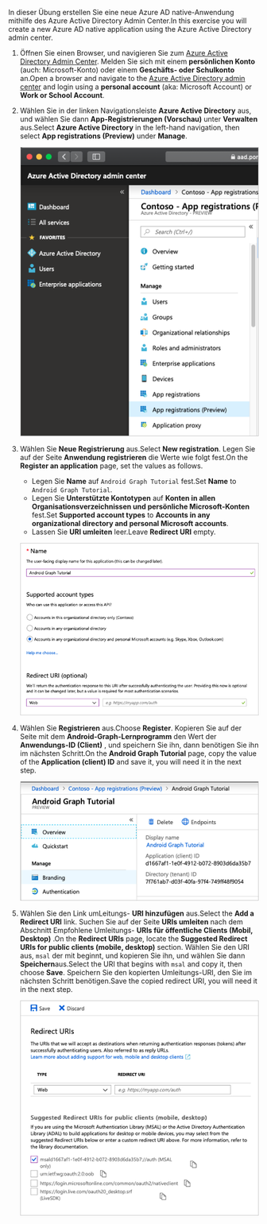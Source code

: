 <!-- markdownlint-disable MD002 MD041 -->

<span data-ttu-id="86c8a-101">In dieser Übung erstellen Sie eine neue Azure AD native-Anwendung mithilfe des Azure Active Directory Admin Center.</span><span class="sxs-lookup"><span data-stu-id="86c8a-101">In this exercise you will create a new Azure AD native application using the Azure Active Directory admin center.</span></span>

1. <span data-ttu-id="86c8a-102">Öffnen Sie einen Browser, und navigieren Sie zum [Azure Active Directory Admin Center](https://aad.portal.azure.com). Melden Sie sich mit einem **persönlichen Konto** (auch: Microsoft-Konto) oder einem **Geschäfts- oder Schulkonto** an.</span><span class="sxs-lookup"><span data-stu-id="86c8a-102">Open a browser and navigate to the [Azure Active Directory admin center](https://aad.portal.azure.com) and login using a **personal account** (aka: Microsoft Account) or **Work or School Account**.</span></span>

1. <span data-ttu-id="86c8a-103">Wählen Sie in der linken Navigationsleiste **Azure Active Directory** aus, und wählen Sie dann **App-Registrierungen (Vorschau)** unter **Verwalten** aus.</span><span class="sxs-lookup"><span data-stu-id="86c8a-103">Select **Azure Active Directory** in the left-hand navigation, then select **App registrations (Preview)** under **Manage**.</span></span>

    ![<span data-ttu-id="86c8a-104">Screenshot der APP-Registrierungen</span><span class="sxs-lookup"><span data-stu-id="86c8a-104">A screenshot of the App registrations</span></span> ](./images/aad-portal-app-registrations.png)

1. <span data-ttu-id="86c8a-105">Wählen Sie **Neue Registrierung** aus.</span><span class="sxs-lookup"><span data-stu-id="86c8a-105">Select **New registration**.</span></span> <span data-ttu-id="86c8a-106">Legen Sie auf der Seite **Anwendung registrieren** die Werte wie folgt fest.</span><span class="sxs-lookup"><span data-stu-id="86c8a-106">On the **Register an application** page, set the values as follows.</span></span>

    - <span data-ttu-id="86c8a-107">Legen Sie **Name** auf `Android Graph Tutorial` fest.</span><span class="sxs-lookup"><span data-stu-id="86c8a-107">Set **Name** to `Android Graph Tutorial`.</span></span>
    - <span data-ttu-id="86c8a-108">Legen Sie **Unterstützte Kontotypen** auf **Konten in allen Organisationsverzeichnissen und persönliche Microsoft-Konten** fest.</span><span class="sxs-lookup"><span data-stu-id="86c8a-108">Set **Supported account types** to **Accounts in any organizational directory and personal Microsoft accounts**.</span></span>
    - <span data-ttu-id="86c8a-109">Lassen Sie **URI umleiten** leer.</span><span class="sxs-lookup"><span data-stu-id="86c8a-109">Leave **Redirect URI** empty.</span></span>

    ![Screenshot der Seite "Registrieren einer Anwendung"](./images/aad-register-an-app.png)

1. <span data-ttu-id="86c8a-111">Wählen Sie **Registrieren** aus.</span><span class="sxs-lookup"><span data-stu-id="86c8a-111">Choose **Register**.</span></span> <span data-ttu-id="86c8a-112">Kopieren Sie auf der Seite mit dem **Android-Graph-Lernprogramm** den Wert der **Anwendungs-ID (Client)** , und speichern Sie ihn, dann benötigen Sie ihn im nächsten Schritt.</span><span class="sxs-lookup"><span data-stu-id="86c8a-112">On the **Android Graph Tutorial** page, copy the value of the **Application (client) ID** and save it, you will need it in the next step.</span></span>

    ![Screenshot der Anwendungs-ID der neuen App-Registrierung](./images/aad-application-id.png)

1. <span data-ttu-id="86c8a-114">Wählen Sie den Link umLeitungs- **URI hinzufügen** aus.</span><span class="sxs-lookup"><span data-stu-id="86c8a-114">Select the **Add a Redirect URI** link.</span></span> <span data-ttu-id="86c8a-115">Suchen Sie auf der Seite **URIs umleiten** nach dem Abschnitt Empfohlene Umleitungs- **URIs für öffentliche Clients (Mobil, Desktop)** .</span><span class="sxs-lookup"><span data-stu-id="86c8a-115">On the **Redirect URIs** page, locate the **Suggested Redirect URIs for public clients (mobile, desktop)** section.</span></span> <span data-ttu-id="86c8a-116">Wählen Sie den URI aus, `msal` der mit beginnt, und kopieren Sie ihn, und wählen Sie dann **Speichern**aus.</span><span class="sxs-lookup"><span data-stu-id="86c8a-116">Select the URI that begins with `msal` and copy it, then choose **Save**.</span></span> <span data-ttu-id="86c8a-117">Speichern Sie den kopierten Umleitungs-URI, den Sie im nächsten Schritt benötigen.</span><span class="sxs-lookup"><span data-stu-id="86c8a-117">Save the copied redirect URI, you will need it in the next step.</span></span>

    ![Screenshot der Seite "umLeitungs-URIs"](./images/aad-redirect-uris.png)